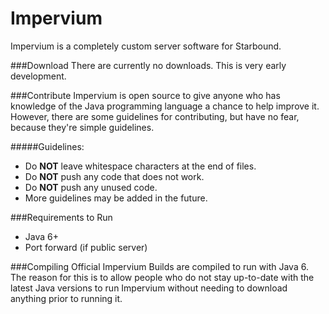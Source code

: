 Impervium
=========
Impervium is a completely custom server software for Starbound.

###Download
There are currently no downloads. This is very early development.

###Contribute
Impervium is open source to give anyone who has knowledge of the Java programming language a chance to help improve it. However, there are some guidelines for contributing, but have no fear, because they're simple guidelines.

#####Guidelines:
* Do **NOT** leave whitespace characters at the end of files.
* Do **NOT** push any code that does not work.
* Do **NOT** push any unused code.
* More guidelines may be added in the future.

###Requirements to Run
* Java 6+
* Port forward (if public server)

###Compiling
Official Impervium Builds are compiled to run with Java 6. The reason for this is to allow people who do not stay up-to-date with the latest Java versions to run Impervium without needing to download anything prior to running it.
